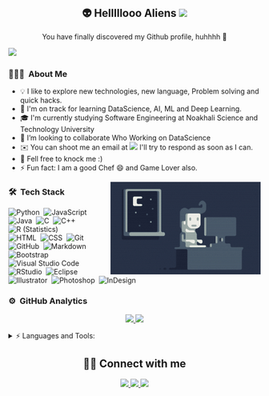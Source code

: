 <p align="center">
  <h2 align="center">👽 Helllllooo Aliens <img src="https://media.giphy.com/media/hvRJCLFzcasrR4ia7z/giphy.gif" width="28"></h2> 
  
  <p align="center">You have finally discovered my Github profile, huhhhh 💪</p>
</p>


![](https://github.com/amandewatnitrr/amandewatnitrr/blob/main/header_.png?raw=true)

### 👨🏻‍💻 &nbsp;About Me
- 💡  I like to explore new technologies, new language, Problem solving and quick hacks.
- 🌱  I'm on track for learning DataScience, AI, ML and Deep Learning.
- 🎓  I'm currently studying Software Engineering at Noakhali Science and Technology University
- 👯  I’m looking to collaborate Who Working on DataScience
- ✉️  You can shoot me an email at <a href="mailto:dr.mdmynuddin@gmail.com"><img src="https://img.shields.io/badge/Gmail-05122A?style=flat&logo=Gmail&logoColor=white" /></a> I'll try to respond as soon as I can.
- 💬  Fell free to knock me :)
- ⚡  Fun fact: I am a good Chef 😄 and Game Lover also.


<img alt="Night Coding" src="https://raw.githubusercontent.com/AVS1508/AVS1508/master/assets/Night-Coding.gif" align="right"/>

### 🛠 &nbsp;Tech Stack

![Python](https://img.shields.io/badge/-Python-05122A?style=flat&logo=python)&nbsp;
![JavaScript](https://img.shields.io/badge/-JavaScript-05122A?style=flat&logo=javascript)&nbsp;
![Java](https://img.shields.io/badge/-Java-05122A?style=flat&logo=Java&logoColor=FFA518)&nbsp;
![C](https://img.shields.io/badge/-C-05122A?style=flat&logo=C&logoColor=A8B9CC)&nbsp;
![C++](https://img.shields.io/badge/-C++-05122A?style=flat&logo=C%2B%2B&logoColor=00599C)&nbsp;
![R (Statistics)](https://img.shields.io/badge/-R-05122A?style=flat&logo=R&logoColor=276DC3)\
![HTML](https://img.shields.io/badge/-HTML-05122A?style=flat&logo=HTML5)&nbsp;
![CSS](https://img.shields.io/badge/-CSS-05122A?style=flat&logo=CSS3&logoColor=1572B6)&nbsp;
![Git](https://img.shields.io/badge/-Git-05122A?style=flat&logo=git)&nbsp;
![GitHub](https://img.shields.io/badge/-GitHub-05122A?style=flat&logo=github)&nbsp;
![Markdown](https://img.shields.io/badge/-Markdown-05122A?style=flat&logo=markdown)&nbsp;
![Bootstrap](https://img.shields.io/badge/-Bootstrap-05122A?style=flat&logo=bootstrap&logoColor=563D7C)\
![Visual Studio Code](https://img.shields.io/badge/-Visual%20Studio%20Code-05122A?style=flat&logo=visual-studio-code&logoColor=007ACC)&nbsp;
![RStudio](https://img.shields.io/badge/-RStudio-05122A?style=flat&logo=rstudio)&nbsp;
![Eclipse](https://img.shields.io/badge/-Eclipse-05122A?style=flat&logo=eclipse-ide&logoColor=2C2255)\
![Illustrator](https://img.shields.io/badge/-Illustrator-05122A?style=flat&logo=adobe-illustrator)&nbsp;
![Photoshop](https://img.shields.io/badge/-Photoshop-05122A?style=flat&logo=adobe-photoshop)&nbsp;
![InDesign](https://img.shields.io/badge/-InDesign-05122A?style=flat&logo=adobe-indesign)

### ⚙️ &nbsp;GitHub Analytics

<p align="center">
  
<a href="https://github.com/Mynuddin-dev">
  <img height="180em" src="https://github-readme-stats-eight-theta.vercel.app/api?username=Mynuddin-dev&show_icons=true&theme=algolia&include_all_commits=true&count_private=true"/>
  <img height="180em" src="https://github-readme-stats-eight-theta.vercel.app/api/top-langs/?username=Mynuddin-dev&layout=compact&langs_count=5&theme=algolia"/>
</a>
</p>



<details>
  <summary>⚡ Languages and Tools: </summary>
  <br/>

<img  align = "left" alt ="Java Image" width = "26px" src =  https://raw.githubusercontent.com/github/explore/80688e429a7d4ef2fca1e82350fe8e3517d3494d/topics/java/java.png />



<img  align = "left" alt ="Netbeans Image" width = "26px" src =  https://welearnedtogether.com/wp-content/uploads/2019/10/netbeans.jpg />

<img  align = "left" alt ="R Image" width = "26px" src =https://raw.githubusercontent.com/github/explore/80688e429a7d4ef2fca1e82350fe8e3517d3494d/topics/r/r.png />

<
<img  align = "left" alt ="Anaconda Image" width = "26px" src = https://www.pngitem.com/pimgs/m/241-2413401_anaconda-python-icon-hd-png-download.png />


<img  align = "left" alt ="Spyder Image" width = "26px" src = https://www.pinclipart.com/picdir/big/180-1807410_spyder-icon-clipart.png />


<img  align = "left" alt ="Jupyter Notebook Image" width = "26px" src = https://raw.githubusercontent.com/github/explore/80688e429a7d4ef2fca1e82350fe8e3517d3494d/topics/jupyter-notebook/jupyter-notebook.png />


<img  align = "left" alt ="Matplotlib Image" width = "26px" src = https://static.javatpoint.com/tutorial/matplotlib/images/matplotlib-tutorial.png />
<img  align = "left" alt ="Seaborn " width = "26px" src = https://user-images.githubusercontent.com/315810/92254613-279c8000-ee9f-11ea-9b73-5622a7d95f3f.png />
<img  align = "left" alt ="Microsoft Power BI " width = "26px" src = https://cdn.corporatefinanceinstitute.com/assets/power-bi.png />

<img align="left" alt="Git" width="26px" src="https://raw.githubusercontent.com/github/explore/80688e429a7d4ef2fca1e82350fe8e3517d3494d/topics/git/git.png" />
<img align="left" alt="Terminal" width="26px" src="https://raw.githubusercontent.com/github/explore/80688e429a7d4ef2fca1e82350fe8e3517d3494d/topics/terminal/terminal.png" />

<br />
<br />
</details>


<p align="center">
  
  <h2 align="center"> 🙋‍♂️ Connect with me </h2>
  <p align="center">
  <a href="https://www.facebook.com/md.mynuddin.585" target="_blank"><img
                src="https://img.shields.io/badge/Facebook-05122A?style=flat&logo=facebook&logoColor=white">
        </a>
  <a href="https://www.linkedin.com/in/md-mynuddin-6782a3161/" target="_blank"><img
                src=https://img.shields.io/badge/LinkedIn-05122A?style=flat&logo=linkedin&logoColor=white">
                </a>
  <a href="https://github.com/Mynuddin-dev" target="_blank"><img
                src=https://img.shields.io/badge/GitHub-05122A?style=flat&logo=github&logoColor=white"> </a>
                </center>
</p>
  
</p>  
  
        

